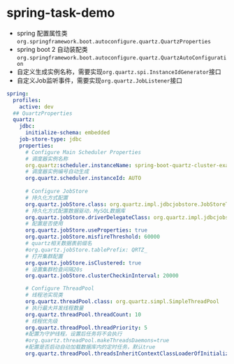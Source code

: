# spring-task-demo


- spring 配置属性类`org.springframework.boot.autoconfigure.quartz.QuartzProperties`
- spring boot 2 自动装配类`org.springframework.boot.autoconfigure.quartz.QuartzAutoConfiguration`
- 自定义生成实例名称，需要实现`org.quartz.spi.InstanceIdGenerator`接口
- 自定义Job监听事件，需要实现`org.quartz.JobListener`接口




```yaml
spring:
  profiles:
    active: dev
  ## QuartzProperties
  quartz:
    jdbc:
      initialize-schema: embedded
    job-store-type: jdbc
    properties:
      # Configure Main Scheduler Properties
      # 调度器实例名称
      org.quartz:scheduler.instanceName: spring-boot-quartz-cluster-example
      # 调度器实例编号自动生成
      org.quartz.scheduler.instanceId: AUTO
      
      # Configure JobStore
      # 持久化方式配置
      org.quartz.jobStore.class: org.quartz.impl.jdbcjobstore.JobStoreTX
      # 持久化方式配置数据驱动，MySQL数据库
      org.quartz.jobStore.driverDelegateClass: org.quartz.impl.jdbcjobstore.StdJDBCDelegate
      # 配置是否使用
      org.quartz.jobStore.useProperties: true
      org.quartz.jobStore.misfireThreshold: 60000
      # quartz相关数据表前缀名
      #org.quartz.jobStore.tablePrefix: QRTZ_
      # 打开集群配置
      org.quartz.jobStore.isClustered: true
      # 设置集群检查间隔20s
      org.quartz.jobStore.clusterCheckinInterval: 20000

      # Configure ThreadPool
      # 线程池实现类
      org.quartz.threadPool.class: org.quartz.simpl.SimpleThreadPool
      # 执行最大并发线程数量
      org.quartz.threadPool.threadCount: 10
      # 线程优先级
      org.quartz.threadPool.threadPriority: 5
      #配置为守护线程，设置后任务将不会执行
      #org.quartz.threadPool.makeThreadsDaemons=true
      #配置是否启动自动加载数据库内的定时任务，默认true
      org.quartz.threadPool.threadsInheritContextClassLoaderOfInitializingThread: true
```